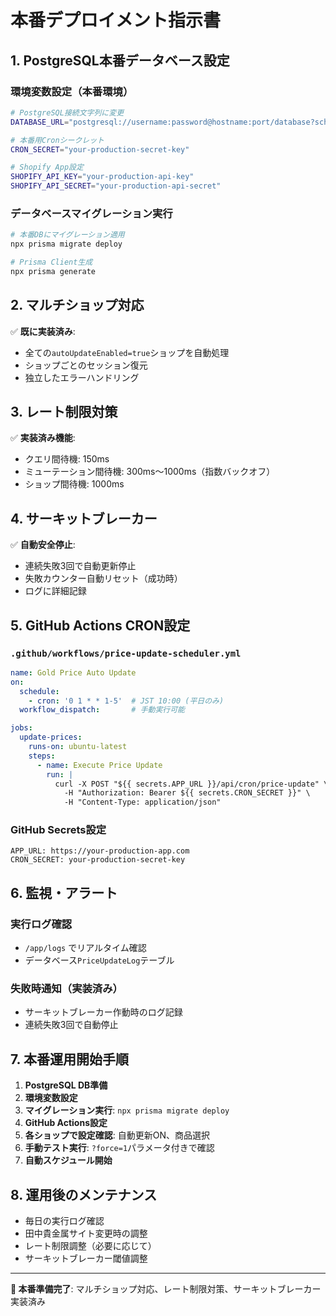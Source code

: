 # 本番デプロイメント指示書

## 1. PostgreSQL本番データベース設定

### 環境変数設定（本番環境）
```bash
# PostgreSQL接続文字列に変更
DATABASE_URL="postgresql://username:password@hostname:port/database?schema=public"

# 本番用Cronシークレット
CRON_SECRET="your-production-secret-key"

# Shopify App設定
SHOPIFY_API_KEY="your-production-api-key"
SHOPIFY_API_SECRET="your-production-api-secret"
```

### データベースマイグレーション実行
```bash
# 本番DBにマイグレーション適用
npx prisma migrate deploy

# Prisma Client生成
npx prisma generate
```

## 2. マルチショップ対応

✅ **既に実装済み**: 
- 全ての`autoUpdateEnabled=true`ショップを自動処理
- ショップごとのセッション復元
- 独立したエラーハンドリング

## 3. レート制限対策

✅ **実装済み機能**:
- クエリ間待機: 150ms
- ミューテーション間待機: 300ms〜1000ms（指数バックオフ）
- ショップ間待機: 1000ms

## 4. サーキットブレーカー

✅ **自動安全停止**:
- 連続失敗3回で自動更新停止
- 失敗カウンター自動リセット（成功時）
- ログに詳細記録

## 5. GitHub Actions CRON設定

### `.github/workflows/price-update-scheduler.yml`
```yaml
name: Gold Price Auto Update
on:
  schedule:
    - cron: '0 1 * * 1-5'  # JST 10:00 (平日のみ)
  workflow_dispatch:       # 手動実行可能

jobs:
  update-prices:
    runs-on: ubuntu-latest
    steps:
      - name: Execute Price Update
        run: |
          curl -X POST "${{ secrets.APP_URL }}/api/cron/price-update" \
            -H "Authorization: Bearer ${{ secrets.CRON_SECRET }}" \
            -H "Content-Type: application/json"
```

### GitHub Secrets設定
```
APP_URL: https://your-production-app.com
CRON_SECRET: your-production-secret-key
```

## 6. 監視・アラート

### 実行ログ確認
- `/app/logs` でリアルタイム確認
- データベース`PriceUpdateLog`テーブル

### 失敗時通知（実装済み）
- サーキットブレーカー作動時のログ記録
- 連続失敗3回で自動停止

## 7. 本番運用開始手順

1. **PostgreSQL DB準備**
2. **環境変数設定**
3. **マイグレーション実行**: `npx prisma migrate deploy`
4. **GitHub Actions設定**
5. **各ショップで設定確認**: 自動更新ON、商品選択
6. **手動テスト実行**: `?force=1`パラメータ付きで確認
7. **自動スケジュール開始**

## 8. 運用後のメンテナンス

- 毎日の実行ログ確認
- 田中貴金属サイト変更時の調整
- レート制限調整（必要に応じて）
- サーキットブレーカー閾値調整

---

**🚀 本番準備完了**: マルチショップ対応、レート制限対策、サーキットブレーカー実装済み